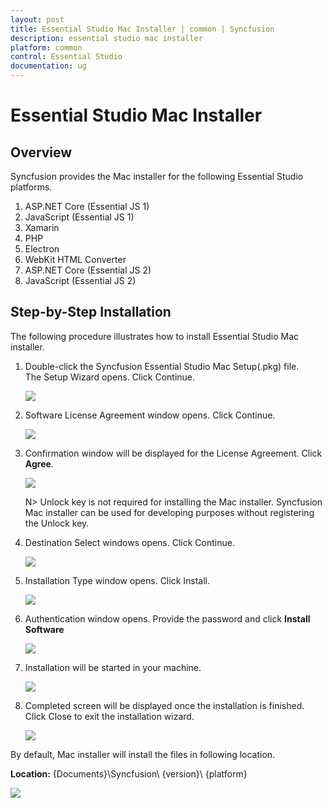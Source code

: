 ```yaml
---
layout: post
title: Essential Studio Mac Installer | common | Syncfusion
description: essential studio mac installer
platform: common
control: Essential Studio
documentation: ug
---
```


# Essential Studio Mac Installer

## Overview

Syncfusion provides the Mac installer for the following Essential Studio platforms.

1. ASP.NET Core (Essential JS 1)
2. JavaScript (Essential JS 1)
3. Xamarin
4. PHP
5. Electron
6. WebKit HTML Converter
7. ASP.NET Core (Essential JS 2)
8. JavaScript (Essential JS 2)


## Step-by-Step Installation

The following procedure illustrates how to install Essential Studio Mac installer. 

1. Double-click the Syncfusion Essential Studio Mac Setup(.pkg) file. The Setup Wizard opens. Click Continue.

   ![](Mac-Installer_images/Mac_Installer1.png)
   

2. Software License Agreement window opens. Click Continue.

   ![](Mac-Installer_images/Mac_Installer2.png)   
   

3. Confirmation window will be displayed for the License Agreement. Click **Agree**.

   ![](Mac-Installer_images/Mac_Installer3.png)
   
   N> Unlock key is not required for installing the Mac installer. Syncfusion Mac installer can be used for developing purposes without registering the Unlock key.


4. Destination Select windows opens. Click Continue.

   ![](Mac-Installer_images/Mac_Installer5.png)

5. Installation Type window opens. Click Install.

   ![](Mac-Installer_images/Mac_Installer6.png)

6. Authentication window opens. Provide the password and click **Install Software**

   ![](Mac-Installer_images/Mac_Installer7.png)

7. Installation will be started in your machine. 
   
   ![](Mac-Installer_images/Mac_Installer8.png)
   
8. Completed screen will be displayed once the installation is finished. Click Close to exit the installation wizard. 

   ![](Mac-Installer_images/Mac_Installer9.png)
   
By default, Mac installer will install the files in following location.

   **Location:** {Documents}\Syncfusion\ {version}\ {platform}
   
   ![](Mac-Installer_images/Mac_Installer10.png)

